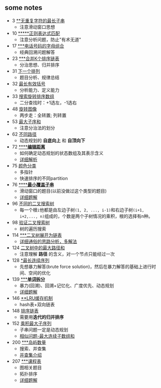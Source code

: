 some notes
---------

- 3 [**无重复字符的最长子串](/src/_python/hot100/3_LongestSubstringWithoutRepeatingCharacters.py)
    - 注意滑动窗口思想
- 10 [*****正则表达式匹配](/src/_python/hot100/10_RegularExpressionMatching.py)
    - 注意分析问题，防止"有术无道"
- 17 [***电话号码的字母组合](/src/_python/hot100/17_LetterCombinationsofaPhoneNumber.py)
    - 经典回溯问题解答
- 23 [***合并K个排序链表](/src/_python/hot100/23_MergekSortedLists.py)
    - 分治思想、归并排序
- 31 [下一个排列](/src/_python/hot100/31_NextPermutation.py)
    - 题目分析、规律总结
- 32 [最长有效括号](/src/_python/hot100/32_LongestValidParentheses.py)
    - 分析能力、定义能力
- 33 [搜索旋转排序数组](/src/_python/hot100/33_SearchinRotatedSortedArray.py)
    - 二分查找时：+1选左，-1选右
- 48 [旋转图像](/src/_python/hot100/48_RotateImage.py)
    - 两步走：全转置; 列转置
- 53 [最大子序和](/src/_python/hot100/53_MaximumSubarray.py)
    - 注意分治法的划分
- 62 [不同路径](/src/_python/hot100/62_UniquePaths.py)
    - 动态规划的 **自底向上** 和 **自顶向下**
- 72 [******编辑距离**](/src/_python/hot100/72_EditDistance.py)
    - 如何确定动态规划的状态数组及其表示含义
    - [详细解析](https://leetcode-cn.com/problems/edit-distance/solution/zi-di-xiang-shang-he-zi-ding-xiang-xia-by-powcai-3/)
- 75 [颜色分类](/src/_python/hot100/75_SortColors.py)
    - 多指针
    - 快速排序的不同partition
- 76 [******最小覆盖子串**](/src/_python/hot100/76_MinimumWindowSubstring.py)
    - 滑动窗口的题目(以前没做过这个类型的题目)
    - [详细题解](https://leetcode-cn.com/problems/minimum-window-substring/solution/zui-xiao-fu-gai-zi-chuan-by-leetcode-2/)
- 96 [不同的二叉搜索树](/src/_python/hot100/76_MinimumWindowSubstring.py)
    - 每一个根`i`他都是由左边子树`(1, 2, ..., i-1)`和右边子树`(i+1, i+2,..., n)`组成的，个数是两个子树情况的乘积，根的选择有n种。
- 98 [验证二叉搜索树](/src/_python/hot100/98_ValidateBinarySearchTree.py)
    - 树的遍历搜索
- 114 [***二叉树展开为链表](/src/_python/hot100/114_FlattenBinaryTreetoLinkedList.py)
    - [详细通俗的思路分析，多解法](https://leetcode-cn.com/problems/flatten-binary-tree-to-linked-list/solution/xiang-xi-tong-su-de-si-lu-fen-xi-duo-jie-fa-by--26/)
- 124 [二叉树中的最大路径和](/src/_python/hot100/124_BinaryTreeMaximumPathSum.py)
    - 注意理解 **路径** 的含义，对一个节点只能经过一次
- 128 [*最长连续序列](/src/_python/hot100/128_LongestConsecutiveSequence.py)
    - 先想暴力解答(brute force solution)，然后在暴力解答的基础上进行时间、空间的优化
- 139 [*****单词拆分**](/src/_python/hot100/139_WordBreak.py)
    - 暴力(回溯)、回溯+记忆化、广度优先、动态规划
    - [详细题解](https://leetcode-cn.com/problems/word-break/solution/dan-ci-chai-fen-by-leetcode/)
- 146 [**LRU缓存机制](/src/_python/hot100/146_LRUCache.py)
    - hash表+双向链表
- 148 [排序链表](/src/_python/hot100/148_SortList.py)
    - 需要用**迭代的归并排序**
- 152 [乘积最大子序列](/src/_python/hot100/152_MaximumProductSubarray.py)
    - 子串问题一定是动态规划
    - [相似问题-最大连续子数组和](/src/_java/easy/MaximumSubarray.java)
- 200 [***岛屿数量](/src/_python/hot100/200_NumberofIslands.py)
    - 搜索、并查集
    - [并查集介绍](https://blog.csdn.net/liujian20150808/article/details/50848646)
- 207 [***课程表](/src/_python/hot100/207_CourseSchedule.py)
    - 图相关题目
    - 拓扑排序
    - [详细题解](https://leetcode-cn.com/problems/course-schedule/solution/course-schedule-tuo-bu-pai-xu-bfsdfsliang-chong-fa/)
    




